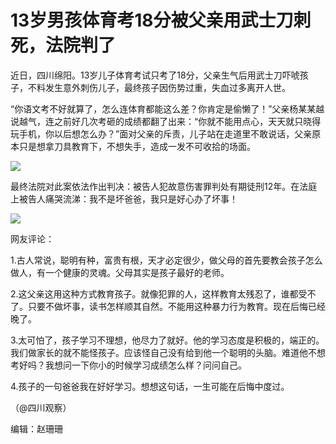 # 13岁男孩体育考18分被父亲用武士刀刺死，法院判了

近日，四川绵阳。13岁儿子体育考试只考了18分，父亲生气后用武士刀吓唬孩子，不料发生意外刺伤儿子，最终孩子因伤势过重，失血过多离开人世。

“你语文考不好就算了，怎么连体育都能这么差？你肯定是偷懒了！”父亲杨某某越说越气，连之前好几次考砸的成绩都翻了出来：“你就不能用点心，天天就只晓得玩手机，你以后想怎么办？”面对父亲的斥责，儿子站在走道里不敢说话，父亲原本只是想拿刀具教育下，不想失手，造成一发不可收拾的场面。

![](https://inews.gtimg.com/news_bt/OTBLr8zouw1fkMvlnUT3q2FCKewFTVyd6xQwKtdjQINBYAA/1000)

最终法院对此案依法作出判决：被告人犯故意伤害罪判处有期徒刑12年。在法庭上被告人痛哭流涕：我不是坏爸爸，我只是好心办了坏事！

![](https://inews.gtimg.com/news_bt/OFNDv2mHr8xlzy0V11ay22LnV5fOpxaY_1QrkVIPkKi6YAA/1000)

网友评论：

1.古人常说，聪明有种，富贵有根，天才必定很少，做父母的首先要教会孩子怎么做人，有一个健康的灵魂。父母其实是孩子最好的老师。

2.这父亲这用这种方式教育孩子。就像犯罪的人，这样教育太残忍了，谁都受不了。只要不做坏事，读书怎样顺其自然。不能用这种暴力行为教育。现在后悔已经晚了。

3.太可怕了，孩子学习不理想，他尽力了就好。他的学习态度是积极的，端正的。我们做家长的就不能怪孩子。应该怪自己没有给到他一个聪明的头脑。难道他不想考好吗？我想问一下你小的时候学习成绩怎么样？问问自己。

4.孩子的一句爸爸我在好好学习。想想这句话，一生可能在后悔中度过。

（@四川观察）

编辑：赵珊珊


